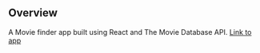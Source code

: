 ## Overview 
A Movie finder app built using React and The Movie Database API. [Link to app](https://hanifanggawi.github.io/moviefinder/)
